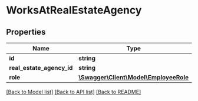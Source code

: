 # WorksAtRealEstateAgency

## Properties
Name | Type | Description | Notes
------------ | ------------- | ------------- | -------------
**id** | **string** |  | 
**real_estate_agency_id** | **string** |  | 
**role** | [**\Swagger\Client\Model\EmployeeRole**](EmployeeRole.md) |  | [optional] 

[[Back to Model list]](../README.md#documentation-for-models) [[Back to API list]](../README.md#documentation-for-api-endpoints) [[Back to README]](../README.md)


